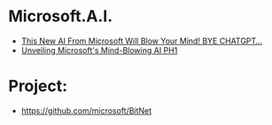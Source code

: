 # Microsoft.A.I.
- [This New AI From Microsoft Will Blow Your Mind! BYE CHATGPT…](https://youtu.be/E5m6fHymyIc)
- [Unveiling Microsoft's Mind-Blowing AI PH1](https://youtu.be/TjOZMgtj_gw)

# Project:
- https://github.com/microsoft/BitNet
